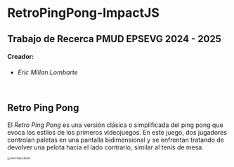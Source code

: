 # RetroPingPong-ImpactJS
## Trabajo de Recerca PMUD EPSEVG 2024 - 2025
#### Creador:
- *Eric Millan Lombarte*
<br>


## Retro Ping Pong
El *Retro Ping Pong* es una versión clásica o simplificada del ping pong que evoca los estilos de los primeros videojuegos. En este juego, dos jugadores controlan paletas en una pantalla bidimensional y se enfrentan tratando de devolver una pelota hacia el lado contrario, similar al tenis de mesa.

<img src="media/hex-board-empty.png" alt="Hex Empty Board" style="zoom:40%;" />
